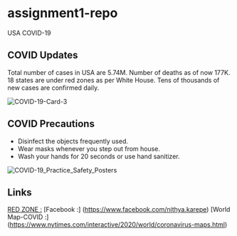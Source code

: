 # assignment1-repo
USA COVID-19 
 
 ## COVID Updates
Total number of cases in USA are 5.74M.
Number of deaths as of now 177K.
18 states are under red zones as per White House.
Tens of thousands of new cases are confirmed daily.


![COVID-19-Card-3](https://user-images.githubusercontent.com/70028952/91119709-7ead8400-e659-11ea-8b95-c2fdfd7686a8.jpg)

## COVID Precautions

* Disinfect the objects frequently used.
* Wear masks whenever you step out from house.
* Wash your hands for 20 seconds or use hand sanitizer.

![COVID-19_Practice_Safety_Posters](https://user-images.githubusercontent.com/70028952/91120346-0f389400-e65b-11ea-8533-419be31e7eed.jpg)

## Links 

[RED ZONE :](https://www.statista.com/chart/22406/list-of-red-zone-states/)
[Facebook :] (https://www.facebook.com/nithya.karepe)
[World Map-COVID :] (https://www.nytimes.com/interactive/2020/world/coronavirus-maps.html)
